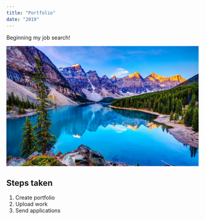 ```yaml
---
title: "Portfolio"
date: "2019"
---
```


Beginning my job search!

![pic](./31193.jpg)

## Steps taken

1. Create portfolio
2. Upload work
3. Send applications